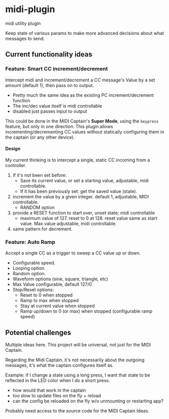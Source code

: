 # midi-plugin
midi utility plugin

Keep state of various params to make more advanced decisions about what messages to send.

## Current functionality ideas

### Feature: Smart CC increment/decrement

Intercept midi and increment/decrement a CC message's Value by a set amount (default 1), then pass on to output.
- Pretty much the same idea as the existing PC increment/decrement function
- The inc/dec value itself is midi controllable
- disabled just passes input to output

This could be done in the MIDI Captain's **Super Mode**, using the `keypress` feature, but only in one direction. This plugin allows incrementing/decrementing CC values without statically configuring them in the captain (or any other device).

#### Design

My current thinking is to intercept a single, static CC incoming from a controller.
1. If it's not been set before:
   - Save its current value, or set a starting value, adjustable, midi controllable.
   - If it has been previously set: get the saved value (state).
1. increment the value by a given integer. default 1, adjustable, MIDI controllable.
    - RANDOM option
1. provide a RESET function to start over, unset state; midi controllable
   - maximum value of 127. reset to 0 at 128. reset value same as start value. Max value adjustable, midi controllable.
1. same pattern for decrement.

### Feature: Auto Ramp

Accept a single CC as a trigger to sweep a CC value up or down. 
- Configurable speed.
- Looping option.
- Random option.
- Waveform options (sine, square, triangle, etc)
- Max Value configurable, default 127/0
- Stop/Reset options:
    - Reset to 0 when stopped
    - Ramp to max when stopped
    - Stay at current value when stopped
    - Ramp up/down to 0 (or max) when stopped (configurable ramp speed)

## Potential challenges
Multiple ideas here. This project will be universal, not just for the MIDI Captain.

Regarding the Midi Captain, it's not necessarily about the outgoing messages, it's what the captain configures itself as.

Example: if I change a state using a long press, I want that state to be reflected in the LED color when I do a short press.

  - how would that work in the captain
  - too slow to update files on the fly + reload
  - can the config be reloaded on the fly w/o unmounting or restarting app?
    
Probably need access to the source code for the MIDI Captain Ideas.

